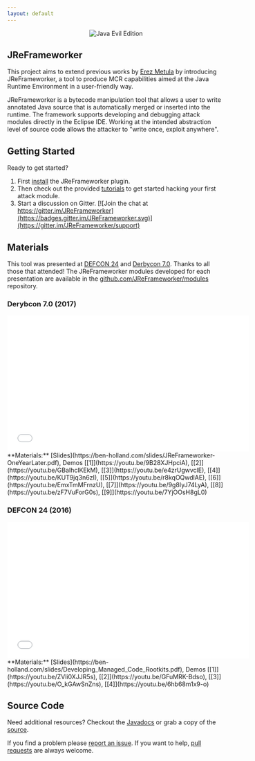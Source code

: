 ```yaml
---
layout: default
---
```


<center><img src="/images/Java-Evil-Edition-Horizontal.jpg" alt="Java Evil Edition" style="max-width:65%;"></center>

## JReFrameworker
This project aims to extend previous works by [Erez Metula](https://appsec-labs.com/managed_code_rootkits) by introducing JReFrameworker, a tool to produce MCR capabilities aimed at the Java Runtime Environment in a user-friendly way. 

JReFrameworker is a bytecode manipulation tool that allows a user to write annotated Java source that is automatically merged or inserted into the runtime.  The framework supports developing and debugging attack modules directly in the Eclipse IDE. Working at the intended abstraction level of source code allows the attacker to "write once, exploit anywhere".

## Getting Started
Ready to get started?

1. First [install](/install) the JReFrameworker plugin.
2. Then check out the provided [tutorials](/tutorials) to get started hacking your first attack module.
3. Start a discussion on Gitter. [![Join the chat at https://gitter.im/JReFrameworker](https://badges.gitter.im/JReFrameworker.svg)](https://gitter.im/JReFrameworker/support)

## Materials
This tool was presented at [DEFCON 24](https://www.defcon.org/html/defcon-24/dc-24-speakers.html#Holland) and [Derbycon 7.0](https://www.derbycon.com/saturday-schedule/#event-76). Thanks to all those that attended! The JReFrameworker modules developed for each presentation are available in the [github.com/JReFrameworker/modules](https://github.com/JReFrameworker/modules) repository.

### Derybcon 7.0 (2017)
<center><iframe width="560" height="315" src="//www.youtube.com/embed/AvI6sJybgF4" frameborder="0" allowfullscreen></iframe></center>
**Materials:** [Slides](https://ben-holland.com/slides/JReFrameworker-OneYearLater.pdf), Demos [[1]](https://youtu.be/9B28XJHpciA), [[2]](https://youtu.be/GBaIhclKEkM), [[3]](https://youtu.be/e4zrUgwvclE), [[4]](https://youtu.be/KUT9jq3n6zI), [[5]](https://youtu.be/r8kqOQwdlAE), [[6]](https://youtu.be/EmxTmMFrnzU), [[7]](https://youtu.be/9g8IyJ74LyA), [[8]](https://youtu.be/zF7VuForG0s), [[9]](https://youtu.be/7YjOOsH8gL0)

### DEFCON 24 (2016)
<center><iframe width="560" height="315" src="//www.youtube.com/embed/zomaLPN2KNY" frameborder="0" allowfullscreen></iframe></center>
**Materials:** [Slides](https://ben-holland.com/slides/Developing_Managed_Code_Rootkits.pdf), Demos [[1]](https://youtu.be/ZVli0XJJR5s), [[2]](https://youtu.be/GFuMRK-Bdso), [[3]](https://youtu.be/O_kGAwSnZns), [[4]](https://youtu.be/6hb68m1x9-o)

## Source Code
Need additional resources?  Checkout the [Javadocs](/javadoc/index.html) or grab a copy of the [source](https://github.com/JReFrameworker/JReFrameworker).

If you find a problem please [report an issue](https://github.com/JReFrameworker/JReFrameworker/issues). If you want to help, [pull requests](https://github.com/JReFrameworker/JReFrameworker/pulls) are always welcome.
